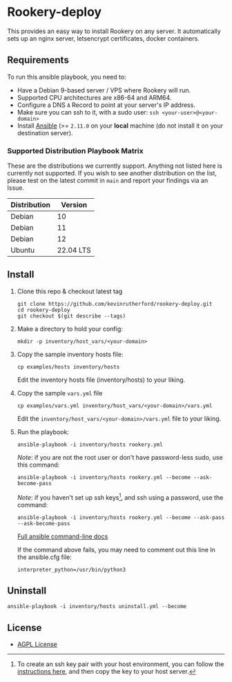 # Rookery-deploy

This provides an easy way to install Rookery on any server.
It automatically sets up an nginx server, letsencrypt certificates, docker containers.

## Requirements

To run this ansible playbook, you need to:

- Have a Debian 9-based server / VPS where Rookery will run.
- Supported CPU architectures are x86-64 and ARM64.
- Configure a DNS `A` Record to point at your server's IP address.
- Make sure you can ssh to it, with a sudo user: `ssh <your-user>@<your-domain>`
- Install [Ansible](https://docs.ansible.com/ansible/latest/installation_guide/intro_installation.html) (>= `2.11.0` on your **local** machine (do not install it on your destination server).

### Supported Distribution Playbook Matrix

These are the distributions we currently support. Anything not listed here is currently not supported.
If you wish to see another distribution on the list,
please test on the latest commit in `main` and report your findings via an Issue.

| Distribution | Version   |
| ------------ | --------- |
| Debian       | 10        |
| Debian       | 11        |
| Debian       | 12        |
| Ubuntu       | 22.04 LTS |

## Install

1. Clone this repo & checkout latest tag

   ```
   git clone https://github.com/kevinrutherford/rookery-deploy.git
   cd rookery-deploy
   git checkout $(git describe --tags)
   ```

2. Make a directory to hold your config:

   `mkdir -p inventory/host_vars/<your-domain>`

4. Copy the sample inventory hosts file:

   `cp examples/hosts inventory/hosts`

   Edit the inventory hosts file (inventory/hosts) to your liking.

6. Copy the sample `vars.yml` file

   `cp examples/vars.yml inventory/host_vars/<your-domain>/vars.yml`

   Edit the `inventory/host_vars/<your-domain>/vars.yml` file to your liking.

7. Run the playbook:

   `ansible-playbook -i inventory/hosts rookery.yml`

   _Note_: if you are not the root user or don't have password-less sudo, use this command:

   `ansible-playbook -i inventory/hosts rookery.yml --become --ask-become-pass`

   _Note_: if you haven't set up ssh keys[^1], and ssh using a password, use the command:

   `ansible-playbook -i inventory/hosts rookery.yml --become --ask-pass --ask-become-pass`

   [Full ansible command-line docs](https://docs.ansible.com/ansible/latest/cli/ansible-playbook.html)

   If the command above fails, you may need to comment out this line In the ansible.cfg file:

   `interpreter_python=/usr/bin/python3`

[^1]: To create an ssh key pair with your host environment, you can follow the [instructions here](https://www.ssh.com/academy/ssh/keygen#copying-the-public-key-to-the-server), and then copy the key to your host server.

## Uninstall

`ansible-playbook -i inventory/hosts uninstall.yml --become`

## License

- [AGPL License](/LICENSE)

